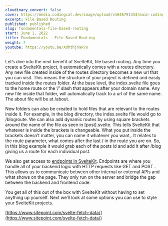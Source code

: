 ```yaml
---
cloudinary_convert: false
cover: https://media.codingcat.dev/image/upload/v1646791334/main-codingcatdev-photo/Intro_to_Svelte.png
excerpt: File Based Routing
published: published
slug: fundamentals-file-based-routing
start: June 1, 2022
title: Fundamentals - File Based Routing
weight: 7
youtube: https://youtu.be/XdhthjV9R7o
---
```


Let’s dive into the next benefit of SvelteKit, file based routing. Any time you create a SvelteKit project, it automatically comes with a routes directory. Any new file created inside of the routes directory becomes a new url that you can visit. This means the structure of your project is defined and easily tracked inside the routes folder. At the base level, the index.svelte file goes to the home route or the ‘/’ slash that appears after your domain name. Any new file inside that folder, will automatically track to a url of the same name. The about file will be at /about.

New folders can also be created to hold files that are relevant to the routes inside it. For example, in the blog directory, the index.svelte file would go to /blogroute. We can also add dynamic routes by using square brackets around the name of the file as seen in [post].svelte. This tells SvelteKit that whatever is inside the brackets is changeable. What you put inside the brackets doesn’t matter, you can name it whatever you want,. It relates to the route parameter, what comes after the last / in the route you are on. So, in this blog example it would grab each of the posts id and add it after /blog giving us a route for each individual post.

We also get access to [endpoints in SvelteKit](https://www.youtube.com/https://www.youtube.com/watch?v=NHWCtmmDIjo). Endpoints are where you handle all of your backend logic with HTTP requests like GET and POST . This allows us to communicate between other internal or external APIs and what shows on the page. They only run on the server and bridge the gap between the backend and frontend code.

You get all of this out of the box with SvelteKit without having to set anything up yourself. Next we’ll look at some options you can use to style your SvelteKit projects.

[https://www.sitepoint.com/svelte-fetch-data/](https://www.sitepoint.com/svelte-fetch-data/)
